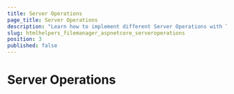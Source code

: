 ```yaml
---
title: Server Operations
page_title: Server Operations
description: "Learn how to implement different Server Operations with Telerik UI FileManager HtmlHelper for {{ site.framework }}."
slug: htmlhelpers_filemanager_aspnetcore_serveroperations
position: 3
published: false
---
```


# Server Operations
